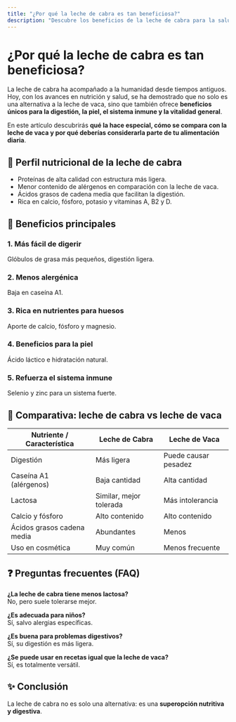 ```yaml
---
title: "¿Por qué la leche de cabra es tan beneficiosa?"
description: "Descubre los beneficios de la leche de cabra para la salud, su aporte nutricional, ventajas frente a la leche de vaca y por qué es una alternativa ideal para toda la familia."
---
```


# ¿Por qué la leche de cabra es tan beneficiosa?

La leche de cabra ha acompañado a la humanidad desde tiempos antiguos. Hoy, con los avances en nutrición y salud, se ha demostrado que no solo es una alternativa a la leche de vaca, sino que también ofrece **beneficios únicos para la digestión, la piel, el sistema inmune y la vitalidad general**.  

En este artículo descubrirás **qué la hace especial, cómo se compara con la leche de vaca y por qué deberías considerarla parte de tu alimentación diaria**.

## 🥛 Perfil nutricional de la leche de cabra

- Proteínas de alta calidad con estructura más ligera.  
- Menor contenido de alérgenos en comparación con la leche de vaca.  
- Ácidos grasos de cadena media que facilitan la digestión.  
- Rica en calcio, fósforo, potasio y vitaminas A, B2 y D.  

## 🌱 Beneficios principales

### 1. Más fácil de digerir
Glóbulos de grasa más pequeños, digestión ligera.  

### 2. Menos alergénica
Baja en caseína A1.  

### 3. Rica en nutrientes para huesos
Aporte de calcio, fósforo y magnesio.  

### 4. Beneficios para la piel
Ácido láctico e hidratación natural.  

### 5. Refuerza el sistema inmune
Selenio y zinc para un sistema fuerte.  

## 🥛 Comparativa: leche de cabra vs leche de vaca

| Nutriente / Característica | Leche de Cabra | Leche de Vaca |
|-----------------------------|----------------|---------------|
| Digestión                   | Más ligera | Puede causar pesadez |
| Caseína A1 (alérgenos)      | Baja cantidad  | Alta cantidad |
| Lactosa                     | Similar, mejor tolerada | Más intolerancia |
| Calcio y fósforo            | Alto contenido | Alto contenido |
| Ácidos grasos cadena media  | Abundantes | Menos |
| Uso en cosmética            | Muy común | Menos frecuente |

## ❓ Preguntas frecuentes (FAQ)

**¿La leche de cabra tiene menos lactosa?**  
No, pero suele tolerarse mejor.  

**¿Es adecuada para niños?**  
Sí, salvo alergias específicas.  

**¿Es buena para problemas digestivos?**  
Sí, su digestión es más ligera.  

**¿Se puede usar en recetas igual que la leche de vaca?**  
Sí, es totalmente versátil.  

## ✨ Conclusión

La leche de cabra no es solo una alternativa: es una **superopción nutritiva y digestiva**.  
